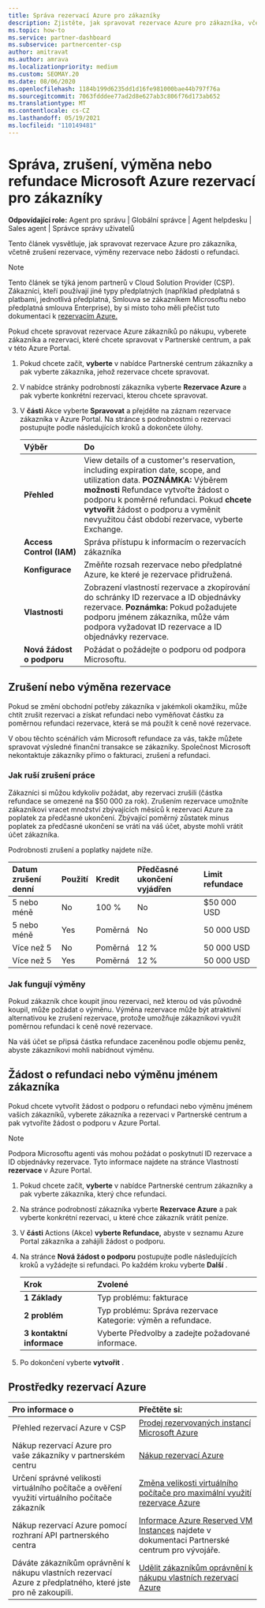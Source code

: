 ```yaml
---
title: Správa rezervací Azure pro zákazníky
description: Zjistěte, jak spravovat rezervace Azure pro zákazníka, včetně zrušení rezervace, výměny rezervace nebo žádosti o refundaci.
ms.topic: how-to
ms.service: partner-dashboard
ms.subservice: partnercenter-csp
author: amitravat
ms.author: amrava
ms.localizationpriority: medium
ms.custom: SEOMAY.20
ms.date: 08/06/2020
ms.openlocfilehash: 1184b199d6235dd1d16fe981000bae44b797f76a
ms.sourcegitcommit: 7063fdddee77ad2d8e627ab3c806f76d173ab652
ms.translationtype: MT
ms.contentlocale: cs-CZ
ms.lasthandoff: 05/19/2021
ms.locfileid: "110149481"
---
```

# <a name="manage-cancel-exchange-or-refund-microsoft-azure-reservations-for-customers"></a>Správa, zrušení, výměna nebo refundace Microsoft Azure rezervací pro zákazníky

**Odpovídající role:** Agent pro správu | Globální správce | Agent helpdesku | Sales agent | Správce správy uživatelů

Tento článek vysvětluje, jak spravovat rezervace Azure pro zákazníka, včetně zrušení rezervace, výměny rezervace nebo žádosti o refundaci.

> [!NOTE]
> Tento článek se týká jenom partnerů v Cloud Solution Provider (CSP). Zákazníci, kteří používají jiné typy předplatných (například předplatná s platbami, jednotlivá předplatná, Smlouva se zákazníkem Microsoftu nebo předplatná smlouva Enterprise), by si místo toho měli přečíst tuto dokumentaci k [rezervacím Azure.](/azure/cost-management-billing/reservations)

Pokud chcete spravovat rezervace Azure zákazníků po nákupu, vyberete zákazníka a rezervaci, které chcete spravovat v Partnerské centrum, a pak v této Azure Portal.

1. Pokud chcete začít, **vyberte** v nabídce Partnerské centrum zákazníky a pak vyberte zákazníka, jehož rezervace chcete spravovat. 

2. V nabídce stránky podrobností zákazníka vyberte **Rezervace Azure** a pak vyberte konkrétní rezervaci, kterou chcete spravovat.  

3. V **části** Akce vyberte **Spravovat** a přejděte na záznam rezervace zákazníka v Azure Portal. Na stránce s podrobnostmi o rezervaci postupujte podle následujících kroků a dokončete úlohy.  

    | **Výběr**   | **Do**    |
    |:-----------------------------|:-----------------|
    | **Přehled**   | View details of a customer's reservation, including expiration date, scope, and utilization data. **POZNÁMKA:** Výběrem **možnosti** Refundace vytvořte žádost o podporu k poměrné refundaci. Pokud **chcete vytvořit** žádost o podporu a vyměnit nevyužitou část období rezervace, vyberte Exchange.  
    | **Access Control (IAM)**   | Správa přístupu k informacím o rezervacích zákazníka|
    | **Konfigurace**   | Změňte rozsah rezervace nebo předplatné Azure, ke které je rezervace přidružená.    |
    | **Vlastnosti**   | Zobrazení vlastností rezervace a zkopírování do schránky ID rezervace a ID objednávky rezervace. **Poznámka:** Pokud požadujete podporu jménem zákazníka, může vám podpora vyžadovat ID rezervace a ID objednávky rezervace.    |
    | **Nová žádost o podporu**    | Požádat o požádejte o podporu od podpora Microsoftu.   |
 
## <a name="cancel-or-exchange-a-reservation"></a>Zrušení nebo výměna rezervace

Pokud se změní obchodní potřeby zákazníka v jakémkoli okamžiku, může chtít zrušit rezervaci a získat refundaci nebo vyměňovat částku za poměrnou refundaci rezervace, která se má použít k ceně nové rezervace.

V obou těchto scénářích vám Microsoft refundace za vás, takže můžete spravovat výsledné finanční transakce se zákazníky. Společnost Microsoft nekontaktuje zákazníky přímo o fakturaci, zrušení a refundaci.

### <a name="how-cancellations-work"></a>Jak ruší zrušení práce

Zákazníci si můžou kdykoliv požádat, aby rezervaci zrušili (částka refundace se omezené na $50 000 za rok). Zrušením rezervace umožníte zákazníkovi vracet množství zbývajících měsíců k rezervaci Azure za poplatek za předčasné ukončení. Zbývající poměrný zůstatek minus poplatek za předčasné ukončení se vrátí na váš účet, abyste mohli vrátit účet zákazníka. 

Podrobnosti zrušení a poplatky najdete níže.


|**Datum zrušení**<br> denní   |**Použití**    |**Kredit**  |**Předčasné ukončení**<br> vyjádřen    |**Limit refundace** | 
|:----------------------------------|:------------|:-----------|:--------------------------------|:--------------|
|5 nebo méně                         | No          | 100 %       | No                              | $50 000 USD   |
|5 nebo méně                         | Yes         | Poměrná  | No                              | 50 000 USD   |
|Více než 5                        | No          | Poměrná  | 12 %                             | 50 000 USD   |
|Více než 5                        | Yes         | Poměrná  | 12 %                             | 50 000 USD   |

### <a name="how-exchanges-work"></a>Jak fungují výměny 

Pokud zákazník chce koupit jinou rezervaci, než kterou od vás původně koupil, může požádat o výměnu. Výměna rezervace může být atraktivní alternativou ke zrušení rezervace, protože umožňuje zákazníkovi využít poměrnou refundaci k ceně nové rezervace. 

Na váš účet se připsá částka refundace zaceněnou podle objemu peněz, abyste zákazníkovi mohli nabídnout výměnu.

## <a name="request-a-refund-or-exchange-on-behalf-of-a-customer"></a>Žádost o refundaci nebo výměnu jménem zákazníka

Pokud chcete vytvořit žádost o podporu o refundaci nebo výměnu jménem vašich zákazníků, vyberete zákazníka a rezervaci v Partnerské centrum a pak vytvoříte žádost o podporu v Azure Portal. 

>[!NOTE]
>Podpora Microsoftu agenti vás mohou požádat o poskytnutí ID rezervace a ID objednávky rezervace. Tyto informace najdete na stránce Vlastností **rezervace** v Azure Portal.

1. Pokud chcete začít, **vyberte** v nabídce Partnerské centrum zákazníky a pak vyberte zákazníka, který chce refundaci. 

2. Na stránce podrobností zákazníka vyberte **Rezervace Azure** a pak vyberte konkrétní rezervaci, u které chce zákazník vrátit peníze.  

3. V **části** Actions (Akce) **vyberte Refundace,** abyste v seznamu Azure Portal zákazníka a zahájili žádost o podporu.  

4. Na stránce **Nová žádost o podporu** postupujte podle následujících kroků a vyžádejte si refundaci. Po každém kroku vyberte **Další** . 

   |**Krok**                    |**Zvolené**    |
   |:---------------------------|:-----------------|
   |**1 Základy**                |Typ problému: fakturace  |
   |**2 problém**               |Typ problému: Správa rezervace Kategorie: výměn a refundace. |
   |**3 kontaktní informace**   |Vyberte Předvolby a zadejte požadované informace. 

5. Po dokončení vyberte **vytvořit** .

## <a name="azure-reservations-resources"></a>Prostředky rezervací Azure

|**Pro informace o**   |**Přečtěte si:**    |
|:-----------------------------|:-----------------|
|Přehled rezervací Azure v CSP  | [Prodej rezervovaných instancí Microsoft Azure](azure-reservations.md) |
|Nákup rezervací Azure pro vaše zákazníky v partnerském centru   | [Nákup rezervací Azure](azure-reservations-buying.md) |
|Určení správné velikosti virtuálního počítače a ověření využití virtuálního počítače zákazník   | [Změna velikosti virtuálního počítače pro maximální využití rezervace Azure](azure-usage.md)   |
|Nákup rezervací Azure pomocí rozhraní API partnerského centra | [Informace Azure Reserved VM Instances](/partner-center/develop/purchase-azure-reservations) najdete v dokumentaci Partnerské centrum pro vývojáře.   |
|Dáváte zákazníkům oprávnění k nákupu vlastních rezervací Azure z předplatného, které jste pro ně zakoupili. | [Udělit zákazníkům oprávnění k nákupu vlastních rezervací Azure](give-customers-permission.md)   |